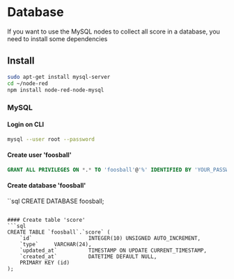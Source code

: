 # Database

If you want to use the MySQL nodes to collect all score in a database,
you need to install some dependencies

## Install
```bash
sudo apt-get install mysql-server
cd ~/node-red
npm install node-red-node-mysql
```


### MySQL
#### Login on CLI
```bash
mysql --user root --password
```
#### Create user 'foosball'
```sql
GRANT ALL PRIVILEGES ON *.* TO 'foosball'@'%' IDENTIFIED BY 'YOUR_PASSWORD' WITH GRANT OPTION;
```

#### Create database 'foosball'
``sql
CREATE DATABASE foosball;
```

#### Create table 'score'
```sql
CREATE TABLE `foosball`.`score` (
	`id`                  INTEGER(10) UNSIGNED AUTO_INCREMENT,
	`type`     VARCHAR(24),
	`updated_at`          TIMESTAMP ON UPDATE CURRENT_TIMESTAMP,
	`created_at`          DATETIME DEFAULT NULL,
	PRIMARY KEY (id)
);
```
